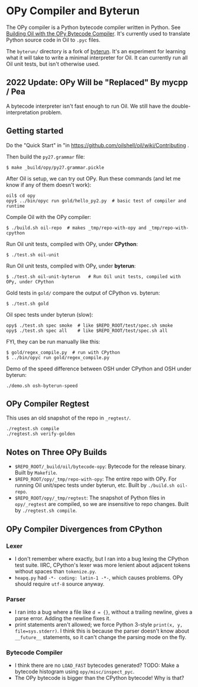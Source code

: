 OPy Compiler and Byterun
========================

The OPy compiler is a Python bytecode compiler written in Python.  See
[Building Oil with the OPy Bytecode Compiler][oil-with-opy].  It's currently
used to translate Python source code in Oil to `.pyc` files.

The `byterun/` directory is a fork of [byterun][].  It's an experiment for
learning what it will take to write a minimal interpreter for Oil.  It can
currently run all Oil unit tests, but isn't otherwise used.

[oil-with-opy]: http://www.oilshell.org/blog/2018/03/04.html

[byterun]: http://aosabook.org/en/500L/a-python-interpreter-written-in-python.html

## 2022 Update: OPy Will be "Replaced" By mycpp / Pea

A bytecode interpreter isn't fast enough to run Oil.  We still have the
double-interpretation problem.

## Getting started

Do the "Quick Start" in "in https://github.com/oilshell/oil/wiki/Contributing .

Then build the `py27.grammar` file:

    $ make _build/opy/py27.grammar.pickle

After Oil is setup, we can try out OPy.  Run these commands (and let me know if
any of them doesn't work):

    oil$ cd opy
    opy$ ../bin/opyc run gold/hello_py2.py  # basic test of compiler and runtime

Compile Oil with the OPy compiler:

    $ ./build.sh oil-repo  # makes _tmp/repo-with-opy and _tmp/repo-with-cpython

Run Oil unit tests, compiled with OPy, under **CPython**:

    $ ./test.sh oil-unit

Run Oil unit tests, compiled with OPy, under **byterun**:

    $ ./test.sh oil-unit-byterun   # Run Oil unit tests, compiled with OPy, under CPython

Gold tests in `gold/` compare the output of CPython vs. byterun:

    $ ./test.sh gold

Oil spec tests under byterun (slow):

    opy$ ./test.sh spec smoke  # like $REPO_ROOT/test/spec.sh smoke
    opy$ ./test.sh spec all    # like $REPO_ROOT/test/spec.sh all

FYI, they can be run manually like this:

    $ gold/regex_compile.py  # run with CPython
    $ ../bin/opyc run gold/regex_compile.py

Demo of the speed difference between OSH under CPython and OSH under byterun:

    ./demo.sh osh-byterun-speed

## OPy Compiler Regtest

This uses an old snapshot of the repo in `_regtest/`.

    ./regtest.sh compile
    ./regtest.sh verify-golden

## Notes on Three OPy Builds

- `$REPO_ROOT/_build/oil/bytecode-opy`: Bytecode for the release binary.  Built
  by `Makefile`.
- `$REPO_ROOT/opy/_tmp/repo-with-opy`: The entire repo with OPy.  For running
  Oil unit/spec tests under byterun, etc.  Built by `./build.sh oil-repo`.
- `$REPO_ROOT/opy/_tmp/regtest`: The snapshot of Python files in `opy/_regtest`
  are compiled, so we are insensitive to repo changes.  Built by `./regtest.sh
  compile`.
  
## OPy Compiler Divergences from CPython

### Lexer

- I don't remember where exactly, but I ran into a bug lexing the CPython test
  suite.  IIRC, CPython's lexer was more lenient about adjacent tokens without
  spaces than `tokenize.py`.
- `heapq.py` had `-*- coding: latin-1 -*-`, which causes problems.  OPy
  should require `utf-8` source anyway.

### Parser

- I ran into a bug where a file like `d = {}`, without a trailing newline,
  gives a parse error.  Adding the newline fixes it.
- print statements aren't allowed; we force Python 3-style `print(x, y,
  file=sys.stderr)`.  I think this is because the parser doesn't know about
  `__future__` statements, so it can't change the parsing mode on the fly.

### Bytecode Compiler

- I think there are no `LOAD_FAST` bytecodes generated?  TODO: Make a bytecode
  histogram using `opy/misc/inspect_pyc`.
- The OPy bytecode is bigger than the CPython bytecode!  Why is that?

